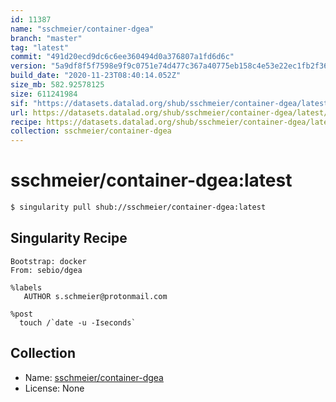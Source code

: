 ```yaml
---
id: 11387
name: "sschmeier/container-dgea"
branch: "master"
tag: "latest"
commit: "491d20ecd9dc6c6ee360494d0a376807a1fd6d6c"
version: "5a9df8f5f7598e9f9c0751e74d477c367a40775eb158c4e53e22ec1fb2f3664e"
build_date: "2020-11-23T08:40:14.052Z"
size_mb: 582.92578125
size: 611241984
sif: "https://datasets.datalad.org/shub/sschmeier/container-dgea/latest/2020-11-23-491d20ec-5a9df8f5/5a9df8f5f7598e9f9c0751e74d477c367a40775eb158c4e53e22ec1fb2f3664e.sif"
url: https://datasets.datalad.org/shub/sschmeier/container-dgea/latest/2020-11-23-491d20ec-5a9df8f5/
recipe: https://datasets.datalad.org/shub/sschmeier/container-dgea/latest/2020-11-23-491d20ec-5a9df8f5/Singularity
collection: sschmeier/container-dgea
---
```


# sschmeier/container-dgea:latest

```bash
$ singularity pull shub://sschmeier/container-dgea:latest
```

## Singularity Recipe

```singularity
Bootstrap: docker
From: sebio/dgea

%labels
   AUTHOR s.schmeier@protonmail.com

%post
  touch /`date -u -Iseconds`
```

## Collection

 - Name: [sschmeier/container-dgea](https://github.com/sschmeier/container-dgea)
 - License: None

